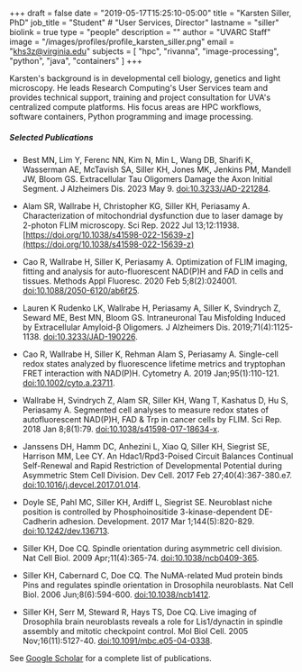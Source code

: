+++
draft = false
date = "2019-05-17T15:25:10-05:00"
title = "Karsten Siller, PhD"
job_title = "Student" # "User Services, Director"
lastname = "siller"
biolink = true
type = "people"
description = ""
author = "UVARC Staff"
image = "/images/profiles/profile_karsten_siller.png"
email = "khs3z@virginia.edu"
subjects = [
  "hpc",
  "rivanna",
  "image-processing",
  "python",
  "java",
  "containers"
]
+++

Karsten's background is in developmental cell biology, genetics and light microscopy. He leads Research Computing's User Services team and provides technical support, training and project consultation for UVA's centralized compute platforms. His focus areas are HPC workflows, software containers, Python programming and image processing.

##### Selected Publications

* Best MN, Lim Y, Ferenc NN, Kim N, Min L, Wang DB, Sharifi K, Wasserman AE, McTavish SA, Siller KH, Jones MK, Jenkins PM, Mandell JW, Bloom GS. Extracellular Tau Oligomers Damage the Axon Initial Segment. J Alzheimers Dis. 2023 May 9. [doi:10.3233/JAD-221284](https://doi.org/10.3233/JAD-221284). 

* Alam SR, Wallrabe H, Christopher KG, Siller KH, Periasamy A. Characterization of mitochondrial dysfunction due to laser damage by 2-photon FLIM microscopy. Sci Rep. 2022 Jul 13;12:11938.
[https://doi.org/10.1038/s41598-022-15639-z](https://doi.org/10.1038/s41598-022-15639-z)

* Cao R, Wallrabe H, Siller K, Periasamy A. Optimization of FLIM imaging, fitting and analysis for auto-fluorescent NAD(P)H and FAD in cells and tissues. Methods Appl Fluoresc. 2020 Feb 5;8(2):024001. [doi:10.1088/2050-6120/ab6f25](https://doi.org/10.1088/2050-6120/ab6f25).

* Lauren K Rudenko LK, Wallrabe H, Periasamy A, Siller K, Svindrych Z, Seward ME, Best MN, Bloom GS. Intraneuronal Tau Misfolding Induced by Extracellular Amyloid-β Oligomers. J Alzheimers Dis. 2019;71(4):1125-1138. [doi:10.3233/JAD-190226](https://doi.org/10.3233/jad-190226).

* Cao R, Wallrabe H, Siller K, Rehman Alam S, Periasamy A. Single-cell redox states analyzed by fluorescence lifetime metrics and tryptophan FRET interaction with NAD(P)H.
Cytometry A. 2019 Jan;95(1):110-121. [doi:10.1002/cyto.a.23711](https://doi.org/10.1002/cyto.a.23711).

* Wallrabe H, Svindrych Z, Alam SR, Siller KH, Wang T, Kashatus D, Hu S, Periasamy A. Segmented cell analyses to measure redox states of autofluorescent NAD(P)H, FAD & Trp in cancer cells by FLIM. Sci Rep. 2018 Jan 8;8(1):79. [doi:10.1038/s41598-017-18634-x](https://doi.org/10.1038/s41598-017-18634-x).

* Janssens DH, Hamm DC, Anhezini L, Xiao Q, Siller KH, Siegrist SE, Harrison MM, Lee CY. An Hdac1/Rpd3-Poised Circuit Balances Continual Self-Renewal and Rapid Restriction of Developmental Potential during Asymmetric Stem Cell Division. Dev Cell. 2017 Feb 27;40(4):367-380.e7. [doi:10.1016/j.devcel.2017.01.014](https://doi.org/10.1016/j.devcel.2017.01.014).

* Doyle SE, Pahl MC, Siller KH, Ardiff L, Siegrist SE. Neuroblast niche position is controlled by Phosphoinositide 3-kinase-dependent DE-Cadherin adhesion. Development. 2017 Mar 1;144(5):820-829. [doi:10.1242/dev.136713](https://doi.org/10.1242/dev.136713).

* Siller KH, Doe CQ. Spindle orientation during asymmetric cell division. Nat Cell Biol. 2009 Apr;11(4):365-74. [doi:10.1038/ncb0409-365](https://doi.org/10.1038/ncb0409-365).

* Siller KH, Cabernard C, Doe CQ. The NuMA-related Mud protein binds Pins and regulates spindle orientation in Drosophila neuroblasts. Nat Cell Biol. 2006 Jun;8(6):594-600. [doi:10.1038/ncb1412](https://doi.org/10.1038/ncb1412).

* Siller KH, Serr M, Steward R, Hays TS, Doe CQ. Live imaging of Drosophila brain neuroblasts reveals a role for Lis1/dynactin in spindle assembly and mitotic checkpoint control. Mol Biol Cell. 2005 Nov;16(11):5127-40. [doi:10.1091/mbc.e05-04-0338](https://doi.org/10.1091/mbc.e05-04-0338).

See [Google Scholar](https://scholar.google.com/citations?hl=en&user=RRCzKhwAAAAJ&view_op=list_works&authuser=1) for a complete list of publications.
